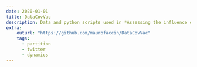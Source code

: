 ```yaml
---
date: 2020-01-01
title: DataCovVac
description: Data and python scripts used in *Assessing the influence of French vaccine critics during the two first years of the COVID-19 pandemic Faccin, Gargiulo, Atlani-Duault and Ward PLOS ONE, 17(8) p.1-19 (2022)*.
extra:
    outurl: "https://github.com/maurofaccin/DataCovVac"
    tags:
      - partition
      - twitter
      - dynamics
---
```


